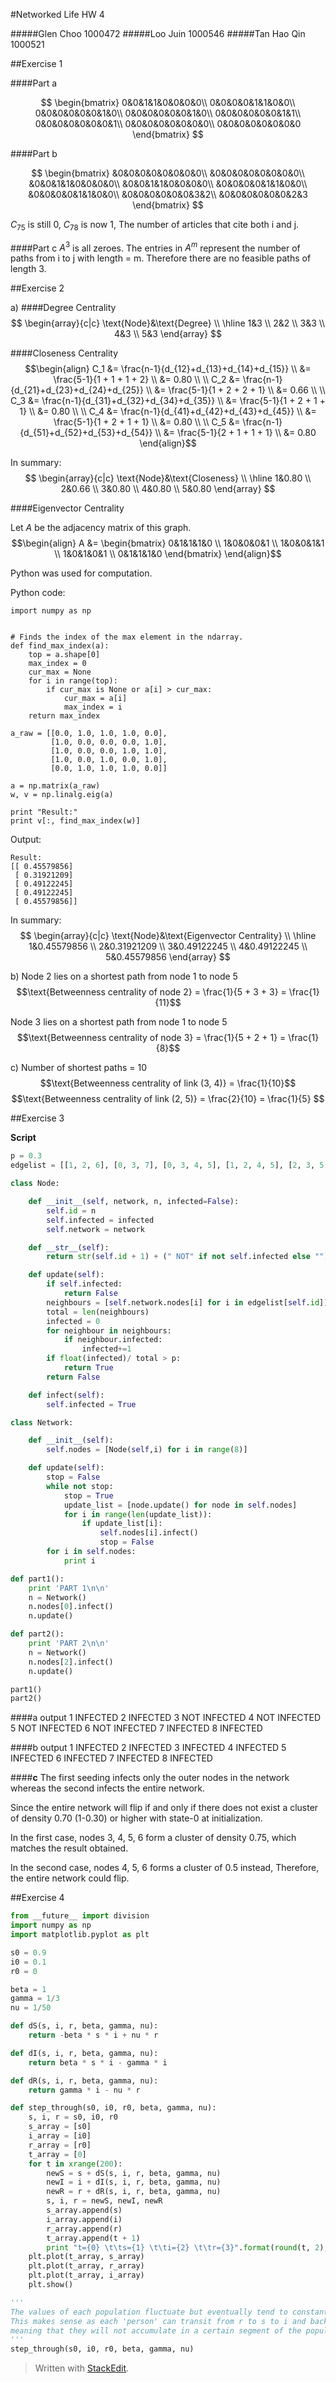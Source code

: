 #Networked Life HW 4

#####Glen Choo 1000472
#####Loo Juin 1000546
#####Tan Hao Qin 1000521

##Exercise 1

####Part a

$$
\begin{bmatrix}
0&0&1&1&0&0&0&0\\
0&0&0&0&1&1&0&0\\
0&0&0&0&0&0&1&0\\
0&0&0&0&0&0&1&0\\
0&0&0&0&0&0&1&1\\
0&0&0&0&0&0&0&1\\
0&0&0&0&0&0&0&0\\
0&0&0&0&0&0&0&0
\end{bmatrix} 
$$

####Part b

$$
\begin{bmatrix}
&0&0&0&0&0&0&0&0\\
&0&0&0&0&0&0&0&0\\
&0&0&1&1&0&0&0&0\\
&0&0&1&1&0&0&0&0\\
&0&0&0&0&1&1&0&0\\
&0&0&0&0&1&1&0&0\\
&0&0&0&0&0&0&3&2\\
&0&0&0&0&0&0&2&3
\end{bmatrix} 
$$

$C_{75}$ is still $0$, $C_{78}$ is now $1$, 
The number of articles that cite both i and j.

####Part c
$A^3$ is all zeroes. The entries in $A^m$ represent the number of paths from i to j with length = m. Therefore there are no feasible paths of length 3.

##Exercise 2

a)
####Degree Centrality
$$
\begin{array}{c|c}
\text{Node}&\text{Degree} \\
\hline
1&3 \\
2&2 \\
3&3 \\
4&3 \\
5&3
\end{array}
$$

####Closeness Centrality
$$\begin{align}
C_1 &= \frac{n-1}{d_{12}+d_{13}+d_{14}+d_{15}} \\
&= \frac{5-1}{1 + 1 + 1 + 2} \\
&= 0.80 \\
\\
C_2 &= \frac{n-1}{d_{21}+d_{23}+d_{24}+d_{25}} \\
&= \frac{5-1}{1 + 2 + 2 + 1} \\
&= 0.66 \\
\\
C_3 &= \frac{n-1}{d_{31}+d_{32}+d_{34}+d_{35}} \\
&= \frac{5-1}{1 + 2 + 1 + 1} \\
&= 0.80 \\
\\
C_4 &= \frac{n-1}{d_{41}+d_{42}+d_{43}+d_{45}} \\
&= \frac{5-1}{1 + 2 + 1 + 1} \\
&= 0.80 \\
\\
C_5 &= \frac{n-1}{d_{51}+d_{52}+d_{53}+d_{54}} \\
&= \frac{5-1}{2 + 1 + 1 + 1} \\
&= 0.80
\end{align}$$

In summary:
$$
\begin{array}{c|c}
\text{Node}&\text{Closeness} \\
\hline
1&0.80 \\
2&0.66 \\
3&0.80 \\
4&0.80 \\
5&0.80
\end{array}
$$

####Eigenvector Centrality

Let $A$ be the adjacency matrix of this graph.
$$\begin{align}
A &=
\begin{bmatrix}
0&1&1&1&0 \\
1&0&0&0&1 \\
1&0&0&1&1 \\
1&0&1&0&1 \\
0&1&1&1&0
\end{bmatrix}
\end{align}$$

Python was used for computation.

Python code:
```
import numpy as np


# Finds the index of the max element in the ndarray.
def find_max_index(a):
	top = a.shape[0]
	max_index = 0
	cur_max = None
	for i in range(top):
		if cur_max is None or a[i] > cur_max:
			cur_max = a[i]
			max_index = i
	return max_index

a_raw = [[0.0, 1.0, 1.0, 1.0, 0.0],
		 [1.0, 0.0, 0.0, 0.0, 1.0],
		 [1.0, 0.0, 0.0, 1.0, 1.0],
		 [1.0, 0.0, 1.0, 0.0, 1.0],
		 [0.0, 1.0, 1.0, 1.0, 0.0]]

a = np.matrix(a_raw)
w, v = np.linalg.eig(a)

print "Result:"
print v[:, find_max_index(w)]
```
Output:
```
Result:
[[ 0.45579856]
 [ 0.31921209]
 [ 0.49122245]
 [ 0.49122245]
 [ 0.45579856]]
```
In summary:
$$
\begin{array}{c|c}
\text{Node}&\text{Eigenvector Centrality} \\
\hline
1&0.45579856 \\
2&0.31921209 \\
3&0.49122245 \\
4&0.49122245 \\
5&0.45579856
\end{array}
$$

b)
Node 2 lies on a shortest path from node 1 to node 5
$$\text{Betweenness centrality of node 2} = \frac{1}{5 + 3 + 3} = \frac{1}{11}$$

Node 3 lies on a shortest path from node 1 to node 5
$$\text{Betweenness centrality of node 3} = \frac{1}{5 + 2 + 1} = \frac{1}{8}$$

c)
Number of shortest paths = 10
$$\text{Betweenness centrality of link (3, 4)} = \frac{1}{10}$$
$$\text{Betweenness centrality of link (2, 5)} = \frac{2}{10} = \frac{1}{5} $$

##Exercise 3

**Script**
```python
p = 0.3
edgelist = [[1, 2, 6], [0, 3, 7], [0, 3, 4, 5], [1, 2, 4, 5], [2, 3, 5, 6], [2, 3, 4, 7], [0, 4, 7], [1, 5, 6]]

class Node:

	def __init__(self, network, n, infected=False):
		self.id = n
		self.infected = infected
		self.network = network

	def __str__(self):
		return str(self.id + 1) + (" NOT" if not self.infected else "") + " INFECTED"

	def update(self):
		if self.infected:
			return False
		neighbours = [self.network.nodes[i] for i in edgelist[self.id]]
		total = len(neighbours)
		infected = 0
		for neighbour in neighbours:
			if neighbour.infected:
				infected+=1
		if float(infected)/ total > p:
			return True
		return False

	def infect(self):
		self.infected = True

class Network:

	def __init__(self):
		self.nodes = [Node(self,i) for i in range(8)]

	def update(self):
		stop = False
		while not stop:
			stop = True
			update_list = [node.update() for node in self.nodes]
			for i in range(len(update_list)):
				if update_list[i]:
					self.nodes[i].infect()
					stop = False
		for i in self.nodes:
			print i

def part1():
	print 'PART 1\n\n'
	n = Network()
	n.nodes[0].infect()
	n.update()

def part2():
	print 'PART 2\n\n'
	n = Network()
	n.nodes[2].infect()
	n.update()

part1()
part2()
```

####a output
1 INFECTED
2 INFECTED
3 NOT INFECTED
4 NOT INFECTED
5 NOT INFECTED
6 NOT INFECTED
7 INFECTED
8 INFECTED

####b output
1 INFECTED
2 INFECTED
3 INFECTED
4 INFECTED
5 INFECTED
6 INFECTED
7 INFECTED
8 INFECTED

####**c**
The first seeding infects only the outer nodes in the network whereas the second infects the entire network.

Since the entire network will flip if and only if there does not exist a cluster of density 0.70 (1-0.30) or higher with state-0 at initialization.

In the first case, nodes 3, 4, 5, 6 form a cluster of density 0.75,
which matches the result obtained.

In the second case, nodes 4, 5, 6 forms a cluster of 0.5 instead,
Therefore, the entire network could flip.


##Exercise 4

```python
from __future__ import division
import numpy as np
import matplotlib.pyplot as plt

s0 = 0.9
i0 = 0.1
r0 = 0

beta = 1
gamma = 1/3
nu = 1/50

def dS(s, i, r, beta, gamma, nu):
    return -beta * s * i + nu * r

def dI(s, i, r, beta, gamma, nu):
    return beta * s * i - gamma * i

def dR(s, i, r, beta, gamma, nu):
    return gamma * i - nu * r

def step_through(s0, i0, r0, beta, gamma, nu):
    s, i, r = s0, i0, r0
    s_array = [s0]
    i_array = [i0]
    r_array = [r0]
    t_array = [0]
    for t in xrange(200):
        newS = s + dS(s, i, r, beta, gamma, nu)
        newI = i + dI(s, i, r, beta, gamma, nu)
        newR = r + dR(s, i, r, beta, gamma, nu)
        s, i, r = newS, newI, newR
        s_array.append(s)
        i_array.append(i)
        r_array.append(r)
        t_array.append(t + 1)
        print "t={0} \t\ts={1} \t\ti={2} \t\tr={3}".format(round(t, 2), round(s, 2), round(i, 2), round(r, 2))
    plt.plot(t_array, s_array)
    plt.plot(t_array, r_array)
    plt.plot(t_array, i_array)
    plt.show()

'''
The values of each population fluctuate but eventually tend to constant values.
This makes sense as each 'person' can transit from r to s to i and back to r,
meaning that they will not accumulate in a certain segment of the populations S,I or R.
'''
step_through(s0, i0, r0, beta, gamma, nu)
```

> Written with [StackEdit](https://stackedit.io/).
